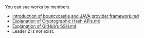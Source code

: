 You can see works by members.</br>
- [Introduction of bouncycastle and JAVA
provider framework.md](https://github.com/BJ-Lim/bouncycastle/blob/Leader_1/Introduction%20of%20bouncycastle%20and%20JAVA%20provider%20framework.md)
- [Explanation of Cryptographic Hash APIs.md]()
- [Explanation of GitHub’s SSH.md]()
- Leader 2 is not exist.
